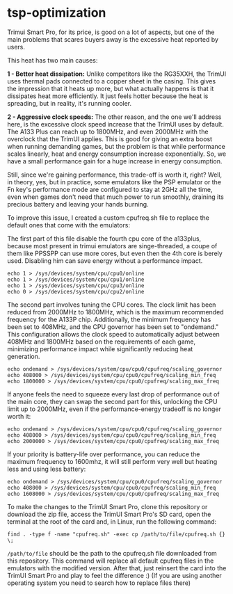 # tsp-optimization
Trimui Smart Pro, for its price, is good on a lot of aspects, but one of the main problems that scares buyers away is the excessive heat reported by users. 

This heat has two main causes:

 **1 - Better heat dissipation:** Unlike competitors like the RG35XXH, the TrimUI uses thermal pads connected to a copper sheet in the casing. This gives the impression that it heats up more, but what actually happens is that it dissipates heat more efficiently. It just feels hotter because the heat is spreading, but in reality, it's running cooler.

 **2 - Aggressive clock speeds:** The other reason, and the one we'll address here, is the excessive clock speed increase that the TrimUI uses by default. The A133 Plus can reach up to 1800MHz, and even 2000MHz with the overclock that the TrimUI applies. This is good for giving an extra boost when running demanding games, but the problem is that while performance scales linearly, heat and energy consumption increase exponentially. So, we have a small performance gain for a huge increase in energy consumption.

Still, since we're gaining performance, this trade-off is worth it, right? Well, in theory, yes, but in practice, some emulators like the PSP emulator or the Fn key's performance mode are configured to stay at 2GHz all the time, even when games don't need that much power to run smoothly, draining its precious battery and leaving your hands burning.

To improve this issue, I created a custom cpufreq.sh file to replace the default ones that come with the emulators:

The first part of this file disable the fourth cpu core of the a133plus, because most present in trimui emulators are singe-threaded, a coupe of them like PPSSPP can use more cores, but even then the 4th core is berely used. Disabling him can save energy without a performance impact.

```
echo 1 > /sys/devices/system/cpu/cpu0/online
echo 1 > /sys/devices/system/cpu/cpu1/online
echo 1 > /sys/devices/system/cpu/cpu3/online
echo 0 > /sys/devices/system/cpu/cpu2/online
```

The second part involves tuning the CPU cores. The clock limit has been reduced from 2000MHz to 1800MHz, which is the maximum recommended frequency for the A133P chip. Additionally, the minimum frequency has been set to 408MHz, and the CPU governor has been set to "ondemand." This configuration allows the clock speed to automatically adjust between 408MHz and 1800MHz based on the requirements of each game, minimizing performance impact while significantly reducing heat generation.

```
echo ondemand > /sys/devices/system/cpu/cpu0/cpufreq/scaling_governor
echo 408000 > /sys/devices/system/cpu/cpu0/cpufreq/scaling_min_freq
echo 1800000 > /sys/devices/system/cpu/cpu0/cpufreq/scaling_max_freq
```

If anyone feels the need to squeeze every last drop of performance out of the main core, they can swap the second part for this, unlocking the CPU limit up to 2000MHz, even if the performance-energy tradeoff is no longer worth it:

```
echo ondemand > /sys/devices/system/cpu/cpu0/cpufreq/scaling_governor
echo 408000 > /sys/devices/system/cpu/cpu0/cpufreq/scaling_min_freq
echo 2000000 > /sys/devices/system/cpu/cpu0/cpufreq/scaling_max_freq
```

If your priority is battery-life over performance, you can reduce the maximum frequency to 1600mhz, it will still perform very well but heating less and using less battery:

```
echo ondemand > /sys/devices/system/cpu/cpu0/cpufreq/scaling_governor
echo 408000 > /sys/devices/system/cpu/cpu0/cpufreq/scaling_min_freq
echo 1608000 > /sys/devices/system/cpu/cpu0/cpufreq/scaling_max_freq
```

To make the changes to the TrimUI Smart Pro, clone this repository or download the zip file, access the TrimUI Smart Pro's SD card, open the terminal at the root of the card and, in Linux, run the following command:

```
find . -type f -name "cpufreq.sh" -exec cp /path/to/file/cpufreq.sh {} \;
```
`/path/to/file` should be the path to the cpufreq.sh file downloaded from this repository. This command will replace all default cpufreq files in the emulators with the modified version. After that, just reinsert the card into the TrimUI Smart Pro and play to feel the difference :)
(If you are using another operating system you need to search how to replace files there)
